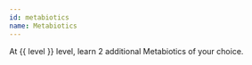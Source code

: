 ```yaml
---
id: metabiotics
name: Metabiotics
---
```

At {{ level }} level, learn 2 additional Metabiotics of your choice.